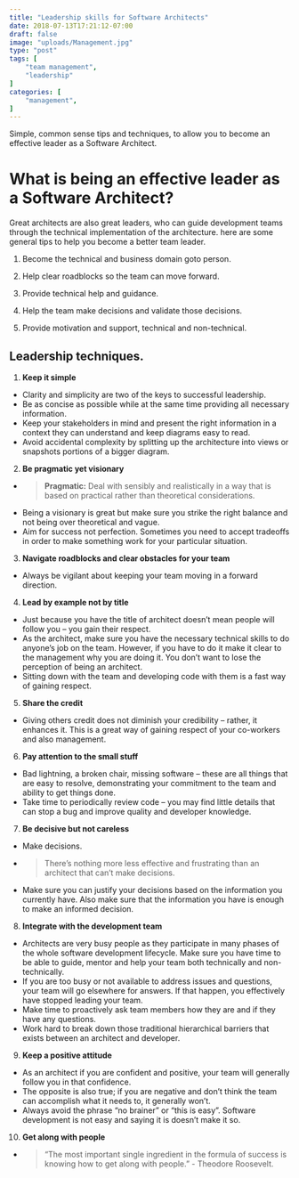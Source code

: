 ```yaml
---
title: "Leadership skills for Software Architects"
date: 2018-07-13T17:21:12-07:00
draft: false
image: "uploads/Management.jpg"
type: "post"
tags: [
    "team management",
    "leadership"
]
categories: [
    "management",
]
---
```

Simple, common sense tips and techniques, to allow you to become an effective leader as a Software Architect.
<!--more-->
# What is being an effective leader as a Software Architect?
Great architects are also great leaders, who can guide development teams through the technical implementation of the architecture. here are some general tips to help you become a better team leader.

1. Become the technical and business domain goto person.

2. Help clear roadblocks so the team can move forward.

3. Provide technical help and guidance.

4. Help the team make decisions and validate those decisions.

5. Provide motivation and support, technical and non-technical.

## Leadership techniques.
1. **Keep it simple**

  * Clarity and simplicity are two of the keys to successful leadership.
  * Be as concise as possible while at the same time providing all necessary information.
  * Keep your stakeholders in mind and present the right information in a context they can understand and keep diagrams easy to read.
  * Avoid accidental complexity by splitting up the architecture into views or snapshots portions of a bigger diagram.

2. **Be pragmatic yet visionary**

  * > **Pragmatic:** Deal with sensibly and realistically in a way that is based on practical rather than theoretical considerations.
  * Being a visionary is great but make sure you strike the right balance and not being over theoretical and vague.
  * Aim for success not perfection. Sometimes you need to accept tradeoffs in order to make something work for your particular situation.

3. **Navigate roadblocks and clear obstacles for your team**

  * Always be vigilant about keeping your team moving in a forward direction.

4. **Lead by example not by title**

  * Just because you have the title of architect doesn’t mean people will follow you – you gain their respect.
  * As the architect, make sure you have the necessary technical skills to do anyone’s job on the team. However, if you have to do it make it clear to the management why you are doing it. You don’t want to lose the perception of being an architect.
  * Sitting down with the team and developing code with them is a fast way of gaining respect.

5. **Share the credit**

  * Giving others credit does not diminish your credibility – rather, it enhances it. This is a great way of gaining respect of your co-workers and also management.

6. **Pay attention to the small stuff**

  * Bad lightning, a broken chair, missing software – these are all things that are easy to resolve, demonstrating your commitment to the team and ability to get things done.
  * Take time to periodically review code – you may find little details that can stop a bug and improve quality and developer knowledge.

7. **Be decisive but not careless**

  * Make decisions.
  * >  There’s nothing more less effective and frustrating than an architect that can’t make decisions.
  * Make sure you can justify your decisions based on the information you currently have. Also make sure that the information you have is enough to make an informed decision.

8. **Integrate with the development team**

  * Architects are very busy people as they participate in many phases of the whole software development lifecycle. Make sure you have time to be able to guide, mentor and help your team both technically and non-technically.
  * If you are too busy or not available to address issues and questions, your team will go elsewhere for answers. If that happen, you effectively have stopped leading your team.
  * Make time to proactively ask team members how they are and if they have any questions.
  * Work hard to break down those traditional hierarchical barriers that exists between an architect and developer.

9. **Keep a positive attitude**

  * As an architect if you are confident and positive, your team will generally follow you in that confidence.
  * The opposite is also true; if you are negative and don’t think the team can accomplish what it needs to, it generally won’t.
  * Always avoid the phrase “no brainer” or “this is easy”. Software development is not easy and saying it is doesn’t make it so.

10. **Get along with people**

  * > “The most important single ingredient in the formula of success is knowing how to get along with people.” - Theodore Roosevelt.
